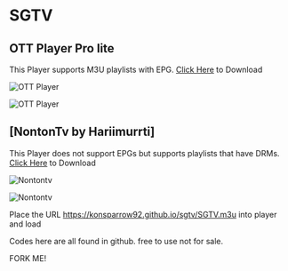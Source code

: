 # SGTV

## OTT Player Pro lite 
This Player supports M3U playlists with EPG. [Click Here](https://drive.google.com/file/d/1NlYaoay6-gK5TxJGerGJNFhN9dxhwpk0/view?usp=sharing) to Download

![OTT Player](https://play-lh.googleusercontent.com/06G8NX5ToJcqS6YPv1GR-V4yfwYasXgaxWkZ6k3kASK-GYHsZ7gnEbiFKK460e33Yukp=w720-h310-rw)

![OTT Player](https://play-lh.googleusercontent.com/pwJ9CyW2JB81t8_cACHW24Ez3kT0PmdcwE4soz3G4vgGaTpUuuVIvpMgua7P4vNFPg=w720-h310-rw)

## [NontonTv by Hariimurrti] 
This Player does not support EPGs but supports playlists that have DRMs. [Click Here](https://github.com/hariimurti/NontonTV/releases/download/v2.4/net.harimurti.tv_v2.4_b540.apk) to Download

![Nontontv](https://github.com/hariimurti/NontonTV/blob/master/screenshot/main_landscape.png)

![Nontontv](https://github.com/hariimurti/NontonTV/blob/master/screenshot/player_live.jpg)

Place the URL https://konsparrow92.github.io/sgtv/SGTV.m3u into player and load

Codes here are all found in github. free to use not for sale.

FORK ME!
